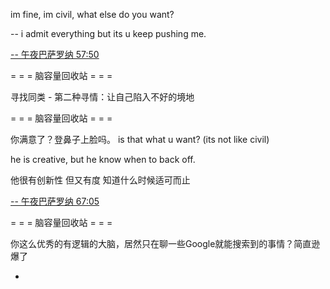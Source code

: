
im fine, im civil, what else do you want?

-- i admit everything but its u keep pushing me. 

[-- 午夜巴萨罗纳 57:50](http://www.bilibili.com/video/av2065903/)

= = = 脑容量回收站 = = =

寻找同类 - 第二种寻情：让自己陷入不好的境地

= = = 脑容量回收站 = = =

你满意了？登鼻子上脸吗。 is that what u want?  (its not like civil)


he is creative, but he know when to back off.

他很有创新性 但又有度 知道什么时候适可而止

[-- 午夜巴萨罗纳 67:05](http://www.bilibili.com/video/av2065903/)

= = = 脑容量回收站 = = =

你这么优秀的有逻辑的大脑，居然只在聊一些Google就能搜索到的事情？简直逊爆了

-
